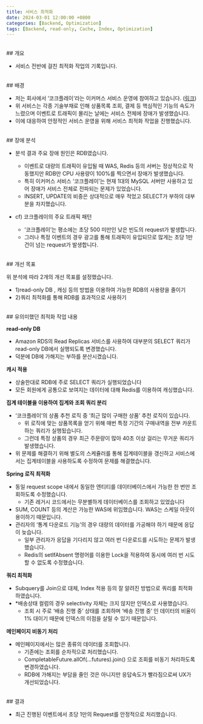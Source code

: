 ```yaml
---
title: 서비스 최적화
date: 2024-03-01 12:00:00 +0800
categories: [Backend, Optimization]
tags: [Backend, read-only, Cache, Index, Optimization]     
---
```



<br>
## 개요

- 서비스 전반에 걸친 최적화 작업의 기록입니다.

<br>
## 배경

- 저는 회사에서 ‘코크플레이‘라는 이커머스 서비스 운영에 참여하고 있습니다.  ([링크](https://cokeplay.cocacola.co.kr/main))
- 위 서비스는 각종 기술부채로 인해 상품목록 조회, 결제 등 핵심적인 기능의 속도가 느렸으며 이벤트로 트래픽이 몰리는 날에는 서비스 전체에 장애가 발생했습니다.
- 이에 대응하여 안정적인 서비스 운영을 위해 서비스 최적화 작업을 진행했습니다.

<br>
## 장애 분석

- 분석 결과 주요 장애 원인은 RDB였습니다.
    - 이벤트로 대량의 트래픽이 유입될 때 WAS, Redis 등의 서버는 정상적으로 작동했지만 RDB만 CPU 사용량이 100%를 찍으면서 장애가 발생했습니다.
    - 특히 이커머스 서비스 ‘코크플레이’는 현재 1대의 MySQL 서버만 사용하고 있어 장애가 서비스 전체로 전파되는 문제가 있었습니다.
    - INSERT, UPDATE의 비중은 상대적으로 매우 적었고 SELECT가 부하의 대부분을 차지했습니다.

- cf) 코크플레이의 주요 트래픽 패턴
    - ‘코크플레이’는 평소에는 초당 500 미만인 낮은 빈도의 request가 발생합니다.
    - 그러나 특정 이벤트의 경우 광고를 통해 트래픽이 유입되므로 많게는 초당 1만건이 넘는 request가 발생합니다.

<br>
## 개선 목표

위 분석에 따라 2개의 개선 목표를 설정했습니다.

- 1)read-only DB , 캐싱 등의 방법을 이용하여 가능한 RDB의 사용량을 줄이기
- 2)쿼리 최적화를 통해 RDB를 효과적으로 사용하기

<br>
## 유의미했던 최적화 작업 내용

**read-only DB**

- Amazon RDS의 Read Replicas 서비스를 사용하여 대부분의 SELECT 쿼리가 read-only DB에서 실행되도록 변경했습니다.
- 덕분에 DB에 가해지는 부하를 분산시켰습니다.

**캐시 적용**

- 상술한대로 RDB에 주로 SELECT 쿼리가 실행되었습니다
- 모든 회원에게 공통으로 보여지는 데이터에 대해 Redis를 이용하여 캐싱했습니다.

**집계 테이블을 이용하여 집계와 조회 쿼리 분리**

- ‘코크플레이’의 상품 추천 로직 중 ‘최근 많이 구매한 상품’ 추천 로직이 있습니다.
    - 위 로직에 맞는 상품목록을 얻기 위해 매번 특정 기간의 구매내역을 전부 카운트하는 쿼리가 실행됬습니다.
    - 그런데 특정 상품의 경우 최근 주문량이 많아 40초 이상 걸리는 무거운 쿼리가 발생했습니다.
- 위 문제를 해결하기 위해 별도의 스케쥴러를 통해 집계테이블을 갱신하고 서비스에서는 집계테이블을 사용하도록 수정하여 문제를 해결했습니다.

**Spring 로직 최적화**

- 동일 request scope 내에서 동일한 엔티티를 데이터베이스에서 가능한 한 번만 조회하도록 수정했습니다.
    - 기존 레거시 코드에서는 무분별하게 데이터베이스를 조회하고 있었습니다
- SUM, COUNT 등의 계산은 가능한 WAS에 위임했습니다. WAS는 스케일 아웃이 용이하기 때문입니다.
- 관리자의 ‘통계 다운로드 기능’의 경우 대량의 데이터를 가공해야 하기 때문에 응답이 늦습니다.
    - 일부 관리자가 응답을 기다리지 않고 여러 번 다운로드를 시도하는 문제가 발생했습니다.
    - Redis의 setIfAbsent 명령어를 이용한 Lock을 적용하여 동시에 여러 번 시도할 수 없도록 수정했습니다.

**쿼리 최적화**

- Subquery를 Join으로 대체, Index 적용 등의 잘 알려진 방법으로 쿼리를 최적화하였습니다.
- *배송상태 컬럼의 경우 selectivity 자체는 크지 않지만 인덱스로 사용했습니다.
    - 조회 시 주로 ‘배송 진행 중’ 상태를 조회하며 ‘배송 진행 중’ 인 데이터의 비율이 1% 대이기 때문에 인덱스의 이점을 살릴 수 있기 때문입니다.

**메인페이지 비동기 처리**

- 메인페이지에서는 많은 종류의 데이터를 조회합니다.
    - 기존에는 조회를 순차적으로 처리했습니다.
    - CompletableFuture.allOf(…futures).join() 으로 조회를 비동기 처리하도록 변경하였습니다.
    - RDB에 가해지는 부담을 줄인 것은 아니지만 응답속도가 빨라짐으로써 UX가 개선되었습니다.

<br>
## 결과

- 최근 진행된 이벤트에서 초당 1만의 Request를 안정적으로 처리했습니다.
